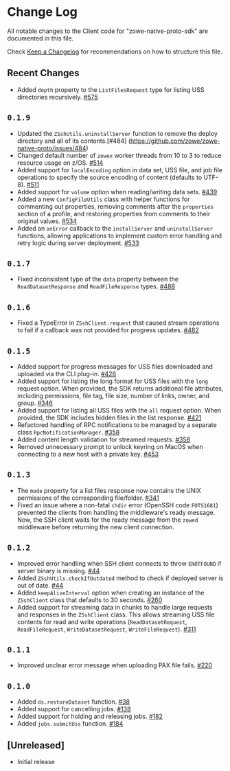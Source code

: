 # Change Log

All notable changes to the Client code for "zowe-native-proto-sdk" are documented in this file.

Check [Keep a Changelog](http://keepachangelog.com/) for recommendations on how to structure this file.

## Recent Changes

- Added `depth` property to the `ListFilesRequest` type for listing USS directories recursively. [#575](https://github.com/zowe/zowe-native-proto/pull/575)

## `0.1.9`

- Updated the `ZSshUtils.uninstallServer` function to remove the deploy directory and all of its contents.[#484] (https://github.com/zowe/zowe-native-proto/issues/484)
- Changed default number of `zowex` worker threads from 10 to 3 to reduce resource usage on z/OS. [#514](https://github.com/zowe/zowe-native-proto/pull/514)
- Added support for `localEncoding` option in data set, USS file, and job file operations to specify the source encoding of content (defaults to UTF-8). [#511](https://github.com/zowe/zowe-native-proto/issues/511)
- Added support for `volume` option when reading/writing data sets. [#439](https://github.com/zowe/zowe-native-proto/issues/439)
- Added a new `ConfigFileUtils` class with helper functions for commenting out properties, removing comments after the `properties` section of a profile, and restoring properties from comments to their original values. [#534](https://github.com/zowe/zowe-native-proto/issues/534)
- Added an `onError` callback to the `installServer` and `uninstallServer` functions, allowing applications to implement custom error handling and retry logic during server deployment. [#533](https://github.com/zowe/zowe-native-proto/pull/533)

## `0.1.7`

- Fixed inconsistent type of the `data` property between the `ReadDatasetResponse` and `ReadFileResponse` types. [#488](https://github.com/zowe/zowe-native-proto/pull/488)

## `0.1.6`

- Fixed a TypeError in `ZSshClient.request` that caused stream operations to fail if a callback was not provided for progress updates. [#482](https://github.com/zowe/zowe-native-proto/issues/482)

## `0.1.5`

- Added support for progress messages for USS files downloaded and uploaded via the CLI plug-in. [#426](https://github.com/zowe/zowe-native-proto/pull/426)
- Added support for listing the long format for USS files with the `long` request option. When provided, the SDK returns additional file attributes, including permissions, file tag, file size, number of links, owner, and group. [#346](https://github.com/zowe/zowe-native-proto/issues/346)
- Added support for listing all USS files with the `all` request option. When provided, the SDK includes hidden files in the list response. [#421](https://github.com/zowe/zowe-native-proto/pull/421)
- Refactored handling of RPC notifications to be managed by a separate class `RpcNotificationManager`. [#358](https://github.com/zowe/zowe-native-proto/pull/358)
- Added content length validation for streamed requests. [#358](https://github.com/zowe/zowe-native-proto/pull/358)
- Removed unnecessary prompt to unlock keyring on MacOS when connecting to a new host with a private key. [#453](https://github.com/zowe/zowe-native-proto/issues/453)

## `0.1.3`

- The `mode` property for a list files response now contains the UNIX permissions of the corresponding file/folder. [#341](https://github.com/zowe/zowe-native-proto/pull/341)
- Fixed an issue where a non-fatal `chdir` error (OpenSSH code `FOTS1681`) prevented the clients from handling the middleware's ready message. Now, the SSH client waits for the ready message from the `zowed` middleware before returning the new client connection.

## `0.1.2`

- Improved error handling when SSH client connects to throw `ENOTFOUND` if server binary is missing. [#44](https://github.com/zowe/zowe-native-proto/issues/44)
- Added `ZSshUtils.checkIfOutdated` method to check if deployed server is out of date. [#44](https://github.com/zowe/zowe-native-proto/issues/44)
- Added `keepAliveInterval` option when creating an instance of the `ZSshClient` class that defaults to 30 seconds. [#260](https://github.com/zowe/zowe-native-proto/issues/260)
- Added support for streaming data in chunks to handle large requests and responses in the `ZSshClient` class. This allows streaming USS file contents for read and write operations (`ReadDatasetRequest`, `ReadFileRequest`, `WriteDatasetRequest`, `WriteFileRequest`). [#311](https://github.com/zowe/zowe-native-proto/pull/311)

## `0.1.1`

- Improved unclear error message when uploading PAX file fails. [#220](https://github.com/zowe/zowe-native-proto/pull/220)

## `0.1.0`

- Added `ds.restoreDataset` function. [#38](https://github.com/zowe/zowe-native-proto/pull/38)
- Added support for cancelling jobs. [#138](https://github.com/zowe/zowe-native-proto/pull/138)
- Added support for holding and releasing jobs. [#182](https://github.com/zowe/zowe-native-proto/pull/182)
- Added `jobs.submitUss` function. [#184](https://github.com/zowe/zowe-native-proto/pull/184)

## [Unreleased]

- Initial release
